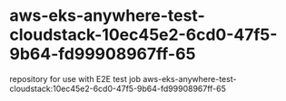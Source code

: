 # aws-eks-anywhere-test-cloudstack-10ec45e2-6cd0-47f5-9b64-fd99908967ff-65
repository for use with E2E test job aws-eks-anywhere-test-cloudstack:10ec45e2-6cd0-47f5-9b64-fd99908967ff-65
